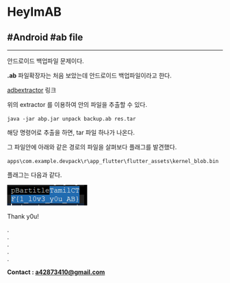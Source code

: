 # HeyImAB

## #Android #ab file

---

안드로이드 백업파일 문제이다.

**.ab** 파일확장자는 처음 보았는데 안드로이드 백업파일이라고 한다.

[adbextractor](https://sourceforge.net/projects/adbextractor/) 링크

위의 extractor 를 이용하여 안의 파일을 추출할 수 있다.

`java -jar abp.jar unpack backup.ab res.tar`

해당 명령어로 추출을 하면, tar 파일 하나가 나온다.

그 파일안에 아래와 같은 경로의 파일을 살펴보다 플래그를 발견했다.

`apps\com.example.devpack\r\app_flutter\flutter_assets\kernel_blob.bin`

플래그는 다음과 같다.

![i](../../.images/ab1.png)

Thank y0u!

.  
.  
.  
.  
.

**Contact : a42873410@gmail.com**
